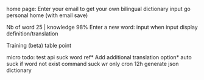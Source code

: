 
home page: Enter your email to get your own bilingual dictionary
input go personal home (with email save)

Nb of word 25 | knowledge 98%
Enter a new word:
input
when input display definition/translation
 
Training (beta) 
table point

micro todo:
test api suck word ref*
Add additional  translation option*
auto suck if word not exist
command suck wr only
cron 12h generate json dictionary
